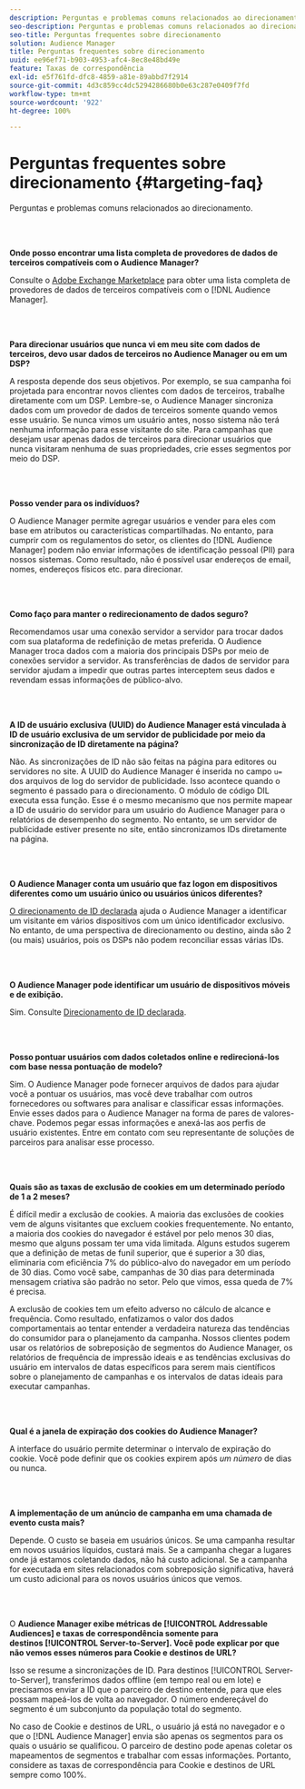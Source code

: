 ```yaml
---
description: Perguntas e problemas comuns relacionados ao direcionamento.
seo-description: Perguntas e problemas comuns relacionados ao direcionamento.
seo-title: Perguntas frequentes sobre direcionamento
solution: Audience Manager
title: Perguntas frequentes sobre direcionamento
uuid: ee96ef71-b903-4953-afc4-8ec8e48bd49e
feature: Taxas de correspondência
exl-id: e5f761fd-dfc8-4859-a81e-89abbd7f2914
source-git-commit: 4d3c859cc4dc5294286680b0e63c287e0409f7fd
workflow-type: tm+mt
source-wordcount: '922'
ht-degree: 100%

---
```


# Perguntas frequentes sobre direcionamento {#targeting-faq}

Perguntas e problemas comuns relacionados ao direcionamento.

<br> 

<!-- 

faq_targeting.xml

 -->

**Onde posso encontrar uma lista completa de provedores de dados de terceiros compatíveis com o Audience Manager?**

Consulte o [Adobe Exchange Marketplace](https://exchange.adobe.com/experiencecloud.html) para obter uma lista completa de provedores de dados de terceiros compatíveis com o [!DNL Audience Manager].

<br> 

**Para direcionar usuários que nunca vi em meu site com dados de terceiros, devo usar dados de terceiros no Audience Manager ou em um DSP?**

A resposta depende dos seus objetivos. Por exemplo, se sua campanha foi projetada para encontrar novos clientes com dados de terceiros, trabalhe diretamente com um DSP. Lembre-se, o Audience Manager sincroniza dados com um provedor de dados de terceiros somente quando vemos esse usuário. Se nunca vimos um usuário antes, nosso sistema não terá nenhuma informação para esse visitante do site. Para campanhas que desejam usar apenas dados de terceiros para direcionar usuários que nunca visitaram nenhuma de suas propriedades, crie esses segmentos por meio do DSP.

<br> 

**Posso vender para os indivíduos?**

O Audience Manager permite agregar usuários e vender para eles com base em atributos ou características compartilhadas. No entanto, para cumprir com os regulamentos do setor, os clientes do [!DNL Audience Manager] podem não enviar informações de identificação pessoal (PII) para nossos sistemas. Como resultado, não é possível usar endereços de email, nomes, endereços físicos etc. para direcionar.

<br> 

**Como faço para manter o redirecionamento de dados seguro?**

Recomendamos usar uma conexão servidor a servidor para trocar dados com sua plataforma de redefinição de metas preferida. O Audience Manager troca dados com a maioria dos principais DSPs por meio de conexões servidor a servidor. As transferências de dados de servidor para servidor ajudam a impedir que outras partes interceptem seus dados e revendam essas informações de público-alvo.

<br> 

**A ID de usuário exclusiva (UUID) do Audience Manager está vinculada à ID de usuário exclusiva de um servidor de publicidade por meio da sincronização de ID diretamente na página?**

Não. As sincronizações de ID não são feitas na página para editores ou servidores no site. A UUID do Audience Manager é inserida no campo `u=` dos arquivos de log do servidor de publicidade. Isso acontece quando o segmento é passado para o direcionamento. O módulo de código DIL executa essa função. Esse é o mesmo mecanismo que nos permite mapear a ID de usuário do servidor para um usuário do Audience Manager para o relatórios de desempenho do segmento. No entanto, se um servidor de publicidade estiver presente no site, então sincronizamos IDs diretamente na página.

<br> 

**O Audience Manager conta um usuário que faz logon em dispositivos diferentes como um usuário único ou usuários únicos diferentes?**

[O direcionamento de ID declarada](../features/declared-ids.md#declared-id-targeting) ajuda o Audience Manager a identificar um visitante em vários dispositivos com um único identificador exclusivo. No entanto, de uma perspectiva de direcionamento ou destino, ainda são 2 (ou mais) usuários, pois os DSPs não podem reconciliar essas várias IDs.

<br> 

**O Audience Manager pode identificar um usuário de dispositivos móveis e de exibição.**

Sim. Consulte [Direcionamento de ID declarada](../features/declared-ids.md#declared-id-targeting).

<br> 

**Posso pontuar usuários com dados coletados online e redirecioná-los com base nessa pontuação de modelo?**

Sim. O Audience Manager pode fornecer arquivos de dados para ajudar você a pontuar os usuários, mas você deve trabalhar com outros fornecedores ou softwares para analisar e classificar essas informações. Envie esses dados para o Audience Manager na forma de pares de valores-chave. Podemos pegar essas informações e anexá-las aos perfis de usuário existentes. Entre em contato com seu representante de soluções de parceiros para analisar esse processo.

<br> 

**Quais são as taxas de exclusão de cookies em um determinado período de 1 a 2 meses?**

É difícil medir a exclusão de cookies. A maioria das exclusões de cookies vem de alguns visitantes que excluem cookies frequentemente. No entanto, a maioria dos cookies do navegador é estável por pelo menos 30 dias, mesmo que alguns possam ter uma vida limitada. Alguns estudos sugerem que a definição de metas de funil superior, que é superior a 30 dias, eliminaria com eficiência 7% do público-alvo do navegador em um período de 30 dias. Como você sabe, campanhas de 30 dias para determinada mensagem criativa são padrão no setor. Pelo que vimos, essa queda de 7% é precisa.

A exclusão de cookies tem um efeito adverso no cálculo de alcance e frequência. Como resultado, enfatizamos o valor dos dados comportamentais ao tentar entender a verdadeira natureza das tendências do consumidor para o planejamento da campanha. Nossos clientes podem usar os relatórios de sobreposição de segmentos do Audience Manager, os relatórios de frequência de impressão ideais e as tendências exclusivas do usuário em intervalos de datas específicos para serem mais científicos sobre o planejamento de campanhas e os intervalos de datas ideais para executar campanhas.

<br> 

**Qual é a janela de expiração dos cookies do Audience Manager?**

A interface do usuário permite determinar o intervalo de expiração do cookie. Você pode definir que os cookies expirem após *um número* de dias ou nunca.

<br> 

**A implementação de um anúncio de campanha em uma chamada de evento custa mais?**

Depende. O custo se baseia em usuários únicos. Se uma campanha resultar em novos usuários líquidos, custará mais. Se a campanha chegar a lugares onde já estamos coletando dados, não há custo adicional. Se a campanha for executada em sites relacionados com sobreposição significativa, haverá um custo adicional para os novos usuários únicos que vemos.

<br> 

O **Audience Manager exibe métricas de [!UICONTROL Addressable Audiences] e taxas de correspondência somente para destinos [!UICONTROL Server-to-Server]. Você pode explicar por que não vemos esses números para Cookie e destinos de URL?**

Isso se resume a sincronizações de ID. Para destinos [!UICONTROL Server-to-Server], transferimos dados offline (em tempo real ou em lote) e precisamos enviar a ID que o parceiro de destino entende, para que eles possam mapeá-los de volta ao navegador. O número endereçável do segmento é um subconjunto da população total do segmento.

No caso de Cookie e destinos de URL, o usuário já está no navegador e o que o [!DNL Audience Manager] envia são apenas os segmentos para os quais o usuário se qualificou. O parceiro de destino pode apenas coletar os mapeamentos de segmentos e trabalhar com essas informações. Portanto, considere as taxas de correspondência para Cookie e destinos de URL sempre como 100%.
